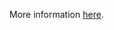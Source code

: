 More information [here](https://docs.prismacloud.io/en/enterprise-edition/policy-reference/aws-policies/aws-general-policies/ensure-that-rds-global-clusters-are-encrypted).
